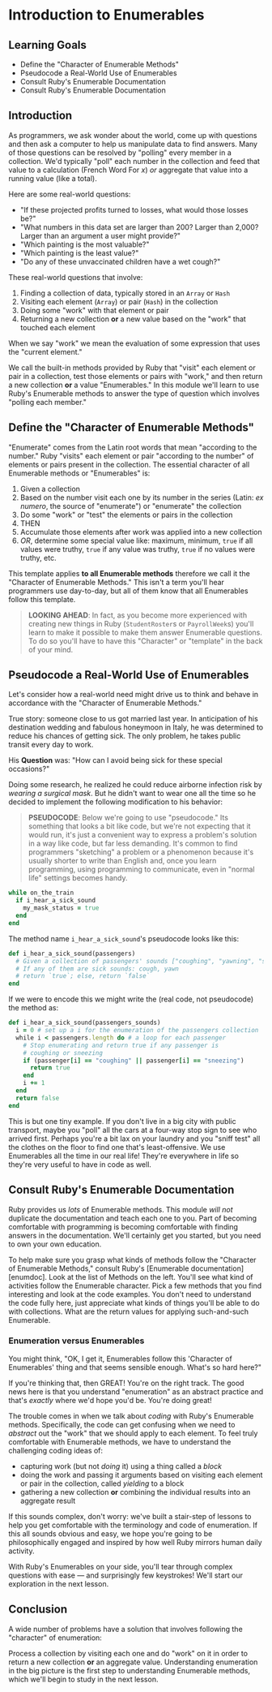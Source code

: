 # Introduction to Enumerables


## Learning Goals

* Define the "Character of Enumerable Methods"
* Pseudocode a Real-World Use of Enumerables
* Consult Ruby's Enumerable Documentation
* Consult Ruby's Enumerable Documentation

## Introduction

As programmers, we ask wonder about the world, come up with questions and then
ask a computer to help us manipulate data to find answers. Many of those
questions can be resolved by "polling" every member in a collection. We'd
typically "poll" each number in the collection and feed that value to a
calculation (French Word For _x_) _or_ aggregate that value into a running
value (like a total).

Here are some real-world questions:

* "If these projected profits turned to losses, what would those losses be?"
* "What numbers in this data set are larger than 200? Larger than 2,000? Larger
  than an argument a user might provide?"
* "Which painting is the most valuable?"
* "Which painting is the least value?"
* "Do any of these unvaccinated children have a wet cough?"

These real-world questions that involve:

1. Finding a collection of data, typically stored in an `Array` or `Hash`
2. Visiting each element (`Array`) or pair (`Hash`) in the collection
3. Doing some "work" with that element or pair
4. Returning a new collection **or** a new value based on the "work" that
   touched each element

When we say "work" we mean the evaluation of some expression that uses the
"current element."

We call the built-in methods provided by Ruby that "visit" each element or pair
in a collection, test those elements or pairs with "work," and then return a
new collection **or** a value "Enumerables." In this module we'll learn to use
Ruby's Enumerable methods to answer the type of question which involves
"polling each member."

## Define the "Character of Enumerable Methods"

"Enumerate" comes from the Latin root words that mean "according to the
number." Ruby "visits" each element or pair "according to the number" of
elements or pairs present in the collection. The essential character of all
Enumerable methods or "Enumerables" is:

1. Given a collection
2. Based on the number visit each one by its number in the series (Latin: _ex
   numero_, the source of "enumerate") or "enumerate" the collection
3. Do some "work" or "test" the elements or pairs in the collection
4. THEN
  1. Accumulate those elements after work was applied into a new collection
  2. _OR_, determine some special value like: maximum, minimum, `true` if all
values were truthy, `true` if any value was truthy, `true` if no values were
truthy, etc.

This template applies **to all Enumerable methods** therefore we call it the
"Character of Enumerable Methods." This isn't a term you'll hear programmers
use day-to-day, but all of them know that all Enumerables follow this template.

> **LOOKING AHEAD**: In fact, as you become more experienced with creating new
> things in Ruby (`StudentRoster`s or `PayrollWeek`s) you'll learn to make it
> possible to make them answer Enumerable questions. To do so you'll have to
> have this "Character" or "template" in the back of your mind.

## Pseudocode a Real-World Use of Enumerables

Let's consider how a real-world need might drive us to think and behave in
accordance with the "Character of Enumerable Methods."

True story: someone close to us got married last year. In anticipation of his
destination wedding and fabulous honeymoon in Italy, he was determined to
reduce his chances of getting sick. The only problem, he takes public transit
every day to work.

His **Question** was: "How can I avoid being sick for these special occasions?"

Doing some research, he realized he could reduce airborne infection risk by
_wearing a surgical mask_. But he didn't want to wear one all the time so he
decided to implement the following modification to his behavior:

> **PSEUDOCODE**: Below we're going to use "pseudocode." Its something that
> looks a bit like code, but we're not expecting that it would run, it's just a
> convenient way to express a problem's solution in a way like code, but far
> less demanding. It's common to find programmers "sketching" a problem or a
> phenomenon because it's usually shorter to write than English and, once you
> learn programming, using programming to communicate, even in "normal life"
> settings becomes handy.

```ruby
while on_the_train
  if i_hear_a_sick_sound
    my_mask_status = true
  end
end
```

The method name `i_hear_a_sick_sound`'s pseudocode looks like
this:

```ruby
def i_hear_a_sick_sound(passengers)
  # Given a collection of passengers' sounds ["coughing", "yawning", "sneezing", "singing jamaican traditional folksong"]
  # If any of them are sick sounds: cough, yawn
  # return `true`; else, return `false`
end
```

If we were to encode this we might write the (real code, not pseudocode) the
method as:

```ruby 
def i_hear_a_sick_sound(passengers_sounds)
  i = 0 # set up a i for the enumeration of the passengers collection
  while i < passengers.length do # a loop for each passenger
    # Stop enumerating and return true if any passenger is
    # coughing or sneezing
    if (passenger[i] == "coughing" || passenger[i] == "sneezing")
      return true
    end
    i += 1
  end
  return false
end
```

This is but one tiny example. If you don't live in a big city with public
transport, maybe you "poll" all the cars at a four-way stop sign to see who
arrived first. Perhaps you're a bit lax on your laundry and you "sniff test"
all the clothes on the floor to find one that's least-offensive.  We use
Enumerables all the time in our real life! They're everywhere in life so
they're very useful to have in code as well.

## Consult Ruby's Enumerable Documentation

Ruby provides us _lots_ of Enumerable methods. This module _will not_ duplicate
the documentation and teach each one to you. Part of becoming comfortable with
programming is becoming comfortable with finding answers in the documentation.
We'll certainly get you started, but you need to own your own education.

To help make sure you grasp what kinds of methods follow the "Character of
Enumerable Methods," consult Ruby's [Enumerable documentation][enumdoc]. Look
at the list of Methods on the left. You'll see what kind of activities follow
the Enumerable character. Pick a few methods that you find interesting and look
at the code examples.  You don't need to understand the code fully here, just
appreciate what kinds of things you'll be able to do with collections. What are
the return values for applying such-and-such Enumerable.

### Enumeration versus Enumerables

You might think, "OK, I get it, Enumerables follow this 'Character of
Enumerables' thing and that seems sensible enough. What's so hard here?"

If you're thinking that, then GREAT! You're on the right track. The good news
here is that you understand "enumeration" as an abstract practice and that's
_exactly_ where we'd hope you'd be. You're doing great!

The trouble comes in when we talk about _coding_ with Ruby's Enumerable
methods. Specifically, the code can get confusing when we need to _abstract_
out the "work" that we should apply to each element. To feel truly comfortable
with Enumerable methods, we have to understand the challenging coding ideas of:

* capturing work (but not _doing_ it) using a thing called a _block_
* doing the work and passing it arguments based on visiting each element or
  pair in the collection, called _yielding_ to a block
* gathering a new collection **or** combining the individual results into an
  aggregate result

If this sounds complex, don't worry: we've built a stair-step of lessons to
help you get comfortable with the terminology and code of enumeration. If this
all sounds obvious and easy, we hope you're going to be philosophically engaged
and inspired by how well Ruby mirrors human daily activity.

With Ruby's Enumerables on your side, you'll tear through complex questions
with ease &mdash; and surprisingly few keystrokes! We'll start our exploration
in the next lesson.

## Conclusion

A wide number of problems have a solution that involves following the
"character" of enumeration:

Process a collection by visiting each one and do "work" on it in order to
return a new collection **or** an aggregate value. Understanding enumeration in
the big picture is the first step to understanding Enumerable methods, which
we'll begin to study in the next lesson.

